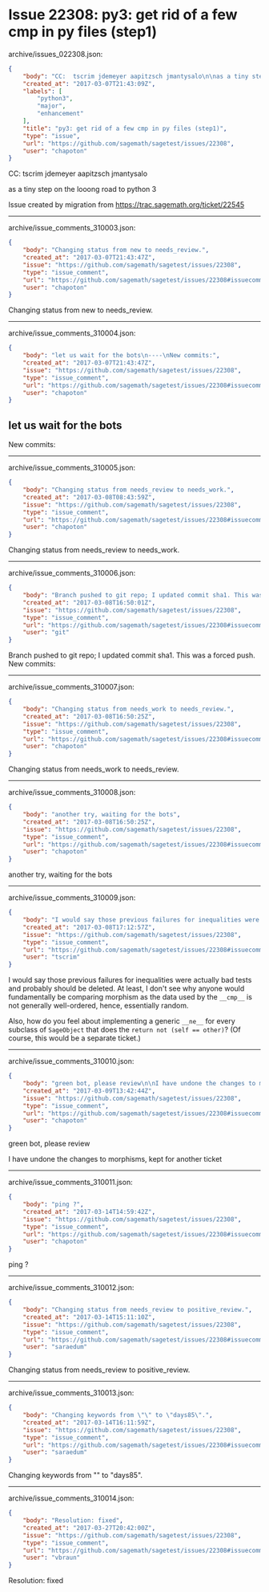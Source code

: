# Issue 22308: py3: get rid of a few cmp in py files (step1)

archive/issues_022308.json:
```json
{
    "body": "CC:  tscrim jdemeyer aapitzsch jmantysalo\n\nas a tiny step on the looong road to python 3\n\nIssue created by migration from https://trac.sagemath.org/ticket/22545\n\n",
    "created_at": "2017-03-07T21:43:09Z",
    "labels": [
        "python3",
        "major",
        "enhancement"
    ],
    "title": "py3: get rid of a few cmp in py files (step1)",
    "type": "issue",
    "url": "https://github.com/sagemath/sagetest/issues/22308",
    "user": "chapoton"
}
```
CC:  tscrim jdemeyer aapitzsch jmantysalo

as a tiny step on the looong road to python 3

Issue created by migration from https://trac.sagemath.org/ticket/22545





---

archive/issue_comments_310003.json:
```json
{
    "body": "Changing status from new to needs_review.",
    "created_at": "2017-03-07T21:43:47Z",
    "issue": "https://github.com/sagemath/sagetest/issues/22308",
    "type": "issue_comment",
    "url": "https://github.com/sagemath/sagetest/issues/22308#issuecomment-310003",
    "user": "chapoton"
}
```

Changing status from new to needs_review.



---

archive/issue_comments_310004.json:
```json
{
    "body": "let us wait for the bots\n----\nNew commits:",
    "created_at": "2017-03-07T21:43:47Z",
    "issue": "https://github.com/sagemath/sagetest/issues/22308",
    "type": "issue_comment",
    "url": "https://github.com/sagemath/sagetest/issues/22308#issuecomment-310004",
    "user": "chapoton"
}
```

let us wait for the bots
----
New commits:



---

archive/issue_comments_310005.json:
```json
{
    "body": "Changing status from needs_review to needs_work.",
    "created_at": "2017-03-08T08:43:59Z",
    "issue": "https://github.com/sagemath/sagetest/issues/22308",
    "type": "issue_comment",
    "url": "https://github.com/sagemath/sagetest/issues/22308#issuecomment-310005",
    "user": "chapoton"
}
```

Changing status from needs_review to needs_work.



---

archive/issue_comments_310006.json:
```json
{
    "body": "Branch pushed to git repo; I updated commit sha1. This was a forced push. New commits:",
    "created_at": "2017-03-08T16:50:01Z",
    "issue": "https://github.com/sagemath/sagetest/issues/22308",
    "type": "issue_comment",
    "url": "https://github.com/sagemath/sagetest/issues/22308#issuecomment-310006",
    "user": "git"
}
```

Branch pushed to git repo; I updated commit sha1. This was a forced push. New commits:



---

archive/issue_comments_310007.json:
```json
{
    "body": "Changing status from needs_work to needs_review.",
    "created_at": "2017-03-08T16:50:25Z",
    "issue": "https://github.com/sagemath/sagetest/issues/22308",
    "type": "issue_comment",
    "url": "https://github.com/sagemath/sagetest/issues/22308#issuecomment-310007",
    "user": "chapoton"
}
```

Changing status from needs_work to needs_review.



---

archive/issue_comments_310008.json:
```json
{
    "body": "another try, waiting for the bots",
    "created_at": "2017-03-08T16:50:25Z",
    "issue": "https://github.com/sagemath/sagetest/issues/22308",
    "type": "issue_comment",
    "url": "https://github.com/sagemath/sagetest/issues/22308#issuecomment-310008",
    "user": "chapoton"
}
```

another try, waiting for the bots



---

archive/issue_comments_310009.json:
```json
{
    "body": "I would say those previous failures for inequalities were actually bad tests and probably should be deleted. At least, I don't see why anyone would fundamentally be comparing morphism as the data used by the `__cmp__` is not generally well-ordered, hence, essentially random.\n\nAlso, how do you feel about implementing a generic `__ne__` for every subclass of `SageObject` that does the `return not (self == other)`? (Of course, this would be a separate ticket.)",
    "created_at": "2017-03-08T17:12:57Z",
    "issue": "https://github.com/sagemath/sagetest/issues/22308",
    "type": "issue_comment",
    "url": "https://github.com/sagemath/sagetest/issues/22308#issuecomment-310009",
    "user": "tscrim"
}
```

I would say those previous failures for inequalities were actually bad tests and probably should be deleted. At least, I don't see why anyone would fundamentally be comparing morphism as the data used by the `__cmp__` is not generally well-ordered, hence, essentially random.

Also, how do you feel about implementing a generic `__ne__` for every subclass of `SageObject` that does the `return not (self == other)`? (Of course, this would be a separate ticket.)



---

archive/issue_comments_310010.json:
```json
{
    "body": "green bot, please review\n\nI have undone the changes to morphisms, kept for another ticket",
    "created_at": "2017-03-09T13:42:44Z",
    "issue": "https://github.com/sagemath/sagetest/issues/22308",
    "type": "issue_comment",
    "url": "https://github.com/sagemath/sagetest/issues/22308#issuecomment-310010",
    "user": "chapoton"
}
```

green bot, please review

I have undone the changes to morphisms, kept for another ticket



---

archive/issue_comments_310011.json:
```json
{
    "body": "ping ?",
    "created_at": "2017-03-14T14:59:42Z",
    "issue": "https://github.com/sagemath/sagetest/issues/22308",
    "type": "issue_comment",
    "url": "https://github.com/sagemath/sagetest/issues/22308#issuecomment-310011",
    "user": "chapoton"
}
```

ping ?



---

archive/issue_comments_310012.json:
```json
{
    "body": "Changing status from needs_review to positive_review.",
    "created_at": "2017-03-14T15:11:10Z",
    "issue": "https://github.com/sagemath/sagetest/issues/22308",
    "type": "issue_comment",
    "url": "https://github.com/sagemath/sagetest/issues/22308#issuecomment-310012",
    "user": "saraedum"
}
```

Changing status from needs_review to positive_review.



---

archive/issue_comments_310013.json:
```json
{
    "body": "Changing keywords from \"\" to \"days85\".",
    "created_at": "2017-03-14T16:11:59Z",
    "issue": "https://github.com/sagemath/sagetest/issues/22308",
    "type": "issue_comment",
    "url": "https://github.com/sagemath/sagetest/issues/22308#issuecomment-310013",
    "user": "saraedum"
}
```

Changing keywords from "" to "days85".



---

archive/issue_comments_310014.json:
```json
{
    "body": "Resolution: fixed",
    "created_at": "2017-03-27T20:42:00Z",
    "issue": "https://github.com/sagemath/sagetest/issues/22308",
    "type": "issue_comment",
    "url": "https://github.com/sagemath/sagetest/issues/22308#issuecomment-310014",
    "user": "vbraun"
}
```

Resolution: fixed
